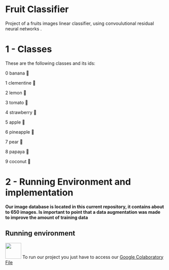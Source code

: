 # Fruit Classifier
Project of a fruits images linear classifier, using convoulutional residual neural networks .

**<h1>1 - Classes</h1>**

These are the following classes and its ids:

0 banana 🍌

1 clementine 🍊

2 lemon 🍋

3 tomato 🍅

4 strawberry 🍓

5 apple 🍎

6 pineapple 🍍

7 pear 🍐

8 papaya 🥭

9 coconut 🥥

**<h1>2 - Running Environment and implementation</h1>**

**Our image database is located in this current repository, it contains about to 650 images. Is important to point that a data augmentation was made to improve the amount of training data**

**<h2>Running environment</h2>**
<img src="https://colab.research.google.com/img/colab_favicon.ico" width="50" height="50">
To run our project you just have to access our [Google Colaboratory File](https://colab.research.google.com/drive/17slxQlLX9yw3CXFnD0n8IKAwh1q1Stdi) 


